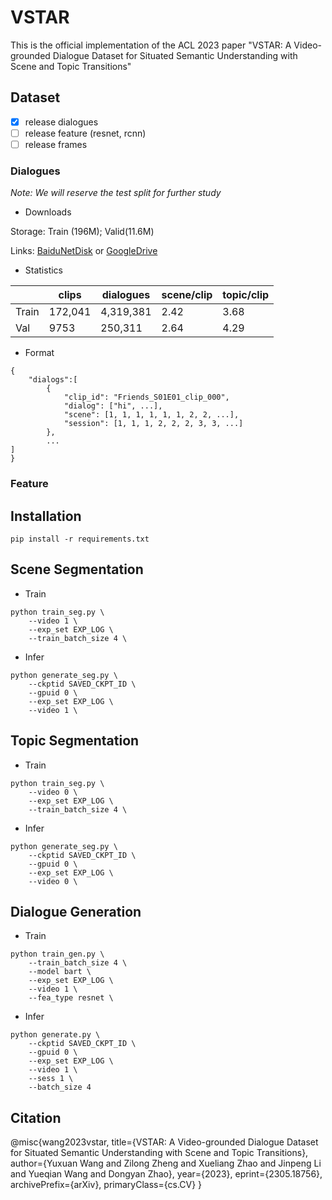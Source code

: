 # VSTAR

This is the official implementation of the ACL 2023 paper "VSTAR: A Video-grounded Dialogue Dataset for Situated Semantic Understanding with Scene and Topic Transitions"

## Dataset

- [X] release dialogues
- [ ] release feature (resnet, rcnn)
- [ ] release frames

### Dialogues

*Note: We will reserve the test split for further study*

- Downloads

Storage: Train (196M); Valid(11.6M)

Links: [BaiduNetDisk](https://pan.baidu.com/s/1sV1rLadxNnhQbAsr_r75Ow?pwd=b2m9) or [GoogleDrive](https://drive.google.com/drive/folders/16vB8bqDtkrYPGKBV_Og3Fk77yDrUi187?usp=sharing)

- Statistics

|       | clips   | dialogues | scene/clip | topic/clip |
| ----- | ------- | --------- | ---------- | ---------- |
| Train | 172,041 | 4,319,381 | 2.42       | 3.68       |
| Val   | 9753    | 250,311   | 2.64       | 4.29       |

- Format

```
{
	"dialogs":[
		{
			"clip_id": "Friends_S01E01_clip_000",
			"dialog": ["hi", ...],
			"scene": [1, 1, 1, 1, 1, 1, 2, 2, ...],
			"session": [1, 1, 1, 2, 2, 2, 3, 3, ...]
		},
		...
]
}
```

### Feature


## Installation

```
pip install -r requirements.txt
```

## Scene Segmentation

- Train

```
python train_seg.py \
	--video 1 \
	--exp_set EXP_LOG \
	--train_batch_size 4 \
```

- Infer

```
python generate_seg.py \
	--ckptid SAVED_CKPT_ID \
	--gpuid 0 \
	--exp_set EXP_LOG \
	--video 1 \
```

## Topic Segmentation

- Train

```
python train_seg.py \
	--video 0 \
	--exp_set EXP_LOG \
	--train_batch_size 4 \
```

- Infer

```
python generate_seg.py \
	--ckptid SAVED_CKPT_ID \
	--gpuid 0 \
	--exp_set EXP_LOG \
	--video 0 \
```

## Dialogue Generation

- Train

```
python train_gen.py \
	--train_batch_size 4 \
	--model bart \
	--exp_set EXP_LOG \
	--video 1 \
	--fea_type resnet \

```

- Infer

```
python generate.py \
	--ckptid SAVED_CKPT_ID \
	--gpuid 0 \
	--exp_set EXP_LOG \
	--video 1 \
	--sess 1 \
	--batch_size 4
```

## Citation

@misc{wang2023vstar,
    title={VSTAR: A Video-grounded Dialogue Dataset for Situated Semantic Understanding with Scene and Topic Transitions},
    author={Yuxuan Wang and Zilong Zheng and Xueliang Zhao and Jinpeng Li and Yueqian Wang and Dongyan Zhao},
    year={2023},
    eprint={2305.18756},
    archivePrefix={arXiv},
    primaryClass={cs.CV}
}
